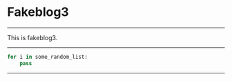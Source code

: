# Fakeblog3
---
This is fakeblog3.

---

```python
for i in some_random_list:
    pass
```
---

<script src="https://gist.github.com/jboner/2841832.js"></script>